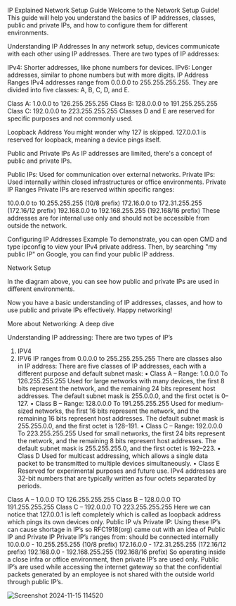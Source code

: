 IP Explained
Network Setup Guide
Welcome to the Network Setup Guide! This guide will help you understand the basics of IP addresses, classes, public and private IPs, and how to configure them for different environments.

Understanding IP Addresses
In any network setup, devices communicate with each other using IP addresses. There are two types of IP addresses:

IPv4: Shorter addresses, like phone numbers for devices.
IPv6: Longer addresses, similar to phone numbers but with more digits.
IP Address Ranges
IPv4 addresses range from 0.0.0.0 to 255.255.255.255. They are divided into five classes: A, B, C, D, and E.

Class A: 1.0.0.0 to 126.255.255.255
Class B: 128.0.0.0 to 191.255.255.255
Class C: 192.0.0.0 to 223.255.255.255
Classes D and E are reserved for specific purposes and not commonly used.

Loopback Address
You might wonder why 127 is skipped. 127.0.0.1 is reserved for loopback, meaning a device pings itself.

Public and Private IPs
As IP addresses are limited, there's a concept of public and private IPs.

Public IPs: Used for communication over external networks.
Private IPs: Used internally within closed infrastructures or office environments.
Private IP Ranges
Private IPs are reserved within specific ranges:

10.0.0.0 to 10.255.255.255 (10/8 prefix)
172.16.0.0 to 172.31.255.255 (172.16/12 prefix)
192.168.0.0 to 192.168.255.255 (192.168/16 prefix)
These addresses are for internal use only and should not be accessible from outside the network.

Configuring IP Addresses
Example
To demonstrate, you can open CMD and type ipconfig to view your IPv4 private address. Then, by searching "my public IP" on Google, you can find your public IP address.

Network Setup

In the diagram above, you can see how public and private IPs are used in different environments.

Now you have a basic understanding of IP addresses, classes, and how to use public and private IPs effectively. Happy networking!


More about Networking: A deep dive


Understanding IP addressing:
There are two types of IP’s
1.	IPV4
2.	IPV6
IP ranges from 0.0.0.0 to 255.255.255.255
There are classes also in IP address:
There are five classes of IP addresses, each with a different purpose and default subnet mask:
•	Class A – Range: 1.0.0.0 To 126.255.255.255
Used for large networks with many devices, the first 8 bits represent the network, and the remaining 24 bits represent host addresses. The default subnet mask is 255.0.0.0, and the first octet is 0–127.
•	Class B – Range: 128.0.0.0 To 191.255.255.255
Used for medium-sized networks, the first 16 bits represent the network, and the remaining 16 bits represent host addresses. The default subnet mask is 255.255.0.0, and the first octet is 128–191.
•	Class C – Range: 192.0.0.0 To 223.255.255.255
Used for small networks, the first 24 bits represent the network, and the remaining 8 bits represent host addresses. The default subnet mask is 255.255.255.0, and the first octet is 192–223.
•	Class D
Used for multicast addressing, which allows a single data packet to be transmitted to multiple devices simultaneously.
•	Class E
Reserved for experimental purposes and future use. 
IPv4 addresses are 32-bit numbers that are typically written as four octets separated by periods.


Class A – 1.0.0.0 TO 126.255.255.255
Class B – 128.0.0.0 TO 191.255.255.255
Class C – 192.0.0.0 TO 223.255.255.255 
Here we can notice that 127.0.0.1 is left completely which is called as loopback address which pings its own devices only. 
Public IP v/s Private IP:
Using these IP’s can cause shortage in IP’s so RFC1918(org) came out with an idea of Public IP and Private IP
Private IP’s ranges from: should be connected internally 
     10.0.0.0        -   10.255.255.255  (10/8 prefix)
     172.16.0.0      -   172.31.255.255  (172.16/12 prefix)
     192.168.0.0     -   192.168.255.255 (192.168/16 prefix)
So operating inside a close infra or office environment, then private IP’s are used only.
Public IP’s are used while accessing the internet gateway so that the confidential packets generated by an employee is not shared with the outside world through public IP’s.


![Screenshot 2024-11-15 114520](https://github.com/user-attachments/assets/b137a247-b46d-4f45-8a24-1c2d8bcb1d54)
